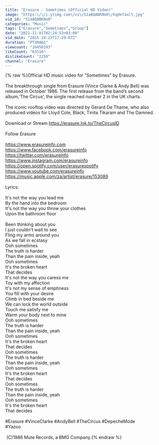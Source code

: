 ```yaml
---
title: "Erasure - Sometimes (Official HD Video)"
image: "https:\/\/i.ytimg.com\/vi\/S1a8QABKNo0\/hqdefault.jpg"
vid_id: "S1a8QABKNo0"
categories: "Music"
tags: ["Erasure","Sometimes","Group"]
date: "2021-11-01T02:24:53+03:00"
vid_date: "2015-10-22T17:29:07Z"
duration: "PT3M46S"
viewcount: "10450193"
likeCount: "63516"
dislikeCount: "2259"
channel: "Erasure"
---
```

{% raw %}Official HD music video for “Sometimes” by Erasure. <br /><br />The breakthrough single from Erasure (Vince Clarke &amp; Andy Bell) was released in October 1986. The first release from the band’s second album,‘The Circus’, the single reached number 2 in the UK charts.<br /><br />The iconic rooftop video was directed by Gerard De Thame, who also produced videos for Lloyd Cole, Black, Tinita Tikaram and The Damned.<br /><br />Download or Stream   <a rel="nofollow" target="blank" href="https://erasure.lnk.to/TheCircusID">https://erasure.lnk.to/TheCircusID</a><br /><br />Follow Erasure<br /><br /><a rel="nofollow" target="blank" href="https://www.erasureinfo.com">https://www.erasureinfo.com</a><br /><a rel="nofollow" target="blank" href="https://www.facebook.com/erasureinfo">https://www.facebook.com/erasureinfo</a><br /><a rel="nofollow" target="blank" href="https://twitter.com/erasureinfo">https://twitter.com/erasureinfo</a><br /><a rel="nofollow" target="blank" href="https://www.instagram.com/erasureinfo">https://www.instagram.com/erasureinfo</a><br /><a rel="nofollow" target="blank" href="https://open.spotify.com/user/erasurespotify">https://open.spotify.com/user/erasurespotify</a><br /><a rel="nofollow" target="blank" href="https://www.youtube.com/erasureinfo">https://www.youtube.com/erasureinfo</a><br /><a rel="nofollow" target="blank" href="https://music.apple.com/za/artist/erasure/153089">https://music.apple.com/za/artist/erasure/153089</a><br /><br />Lyrics:<br /><br />It's not the way you lead me<br />By the hand into the bedroom<br />It's not the way you throw your clothes<br />Upon the bathroom floor<br /><br />Been thinking about you<br />I just couldn't wait to see<br />Fling my arms around you<br />As we fall in ecstasy<br />Ooh sometimes<br />The truth is harder<br />Than the pain inside, yeah<br />Ooh sometimes<br />It's the broken heart<br />That decides<br />It's not the way you caress me<br />Toy with my affection<br />It's not my sense of emptiness<br />You fill with your desire<br />Climb in bed beside me<br />We can lock the world outside<br />Touch me satisfy me<br />Warm your body next to mine<br />Ooh sometimes<br />The truth is harder<br />Than the pain inside, yeah<br />Ooh sometimes<br />It's the broken heart<br />That decides<br />Ooh sometimes<br />The truth is harder<br />Than the pain inside, yeah<br />Ooh sometimes<br />It's the broken heart<br />That decides<br />Ooh sometimes<br />The truth is harder<br />Than the pain inside, yeah<br />Ooh sometimes<br />It's the broken heart<br />That decides<br /><br />#Erasure #VinceClarke #AndyBell #TheCircus #DepecheMode<br />#Yazoo <br /><br /> (C)1986 Mute Records, a BMG Company.{% endraw %}
